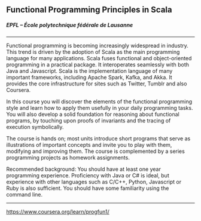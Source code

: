 ## Functional Programming Principles in Scala

##### EPFL – École polytechnique fédérale de Lausanne

---

Functional programming is becoming increasingly widespread in industry. This trend is driven by the adoption of Scala as the main programming language for many applications. Scala fuses functional and object-oriented programming in a practical package. It interoperates seamlessly with both Java and Javascript. Scala is the implementation language of many important frameworks, including Apache Spark, Kafka, and Akka. It provides the core infrastructure for sites such as Twitter, Tumblr and also Coursera.

In this course you will discover the elements of the functional programming style and learn how to apply them usefully in your daily programming tasks. You will also develop a solid foundation for reasoning about functional programs, by touching upon proofs of invariants and the tracing of execution symbolically.

The course is hands on; most units introduce short programs that serve as illustrations of important concepts and invite you to play with them, modifying and improving them. The course is complemented by a series programming projects as homework assignments.

Recommended background: You should have at least one year programming experience. Proficiency with Java or C# is ideal, but experience with other languages such as C/C++, Python, Javascript or Ruby is also sufficient. You should have some familiarity using the command line.

---

https://www.coursera.org/learn/progfun1/